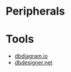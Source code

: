 # Peripherals

# Tools
- [dbdiagram.io](https://dbdiagram.io/)
- [dbdesigner.net](https://www.dbdesigner.net/)